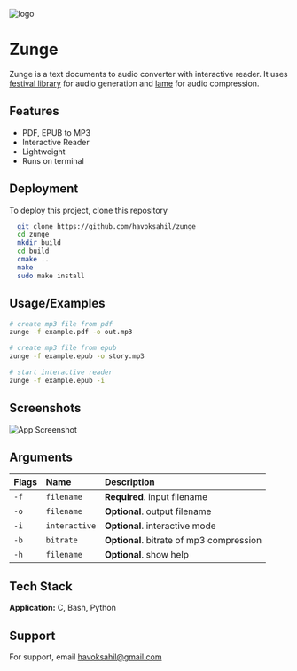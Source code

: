 ![logo](https://github.com/HavokSahil/Zunge/assets/87008169/a5d7f23e-d5e3-4348-9a20-70345ece156e)



# Zunge

Zunge is a text documents to audio converter with interactive reader. It uses [festival library](http://festvox.org/festival/) for audio generation and [lame](https://lame.sourceforge.io/) for audio compression.

## Features

- PDF, EPUB to MP3
- Interactive Reader
- Lightweight
- Runs on terminal


## Deployment

To deploy this project, clone this repository

```bash
  git clone https://github.com/havoksahil/zunge
  cd zunge
  mkdir build
  cd build
  cmake ..
  make
  sudo make install
```


## Usage/Examples

```bash
# create mp3 file from pdf
zunge -f example.pdf -o out.mp3

# create mp3 file from epub
zunge -f example.epub -o story.mp3

# start interactive reader
zunge -f example.epub -i
```


## Screenshots

![App Screenshot](https://github.com/HavokSahil/Zunge/assets/87008169/e81237f7-c34f-4f2a-a3c1-9eae62be4879)


## Arguments



| Flags     | Name     | Description                |
| :-------- | :------- | :------------------------- |
| `-f`      | `filename`| **Required**. input filename |
| `-o`      | `filename` | **Optional**. output filename |
| `-i`      | `interactive` | **Optional**. interactive mode |
| `-b`      | `bitrate` | **Optional**. bitrate of mp3 compression |
| `-h`      | `filename` | **Optional**. show help |


## Tech Stack

**Application:** C, Bash, Python


## Support

For support, email havoksahil@gmail.com
